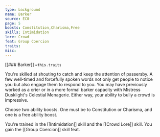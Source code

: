 ```yaml
---
type: background
name: Barker 
source: EC0
page: 5
boosts: Constitution,Charisma,Free
skills: Intimidation
lore: Crowd
feat: Group Coercion
traits: 
misc: 
---
```


[[### Barker]]
`=this.traits`


You're skilled at shouting to catch and keep the attention of passersby. A few well-timed and forcefully spoken words not only get people to notice you but also engage them to respond to you. You may have previously worked as a crier or in a more formal barker capacity with Mistress Dusklight's Celestial Menagerie. Either way, your ability to bully a crowd is impressive.

Choose two ability boosts. One must be to Constitution or Charisma, and one is a free ability boost.

You're trained in the [[Intimidation]] skill and the [[Crowd Lore]] skill. You gain the [[Group Coercion]] skill feat.

